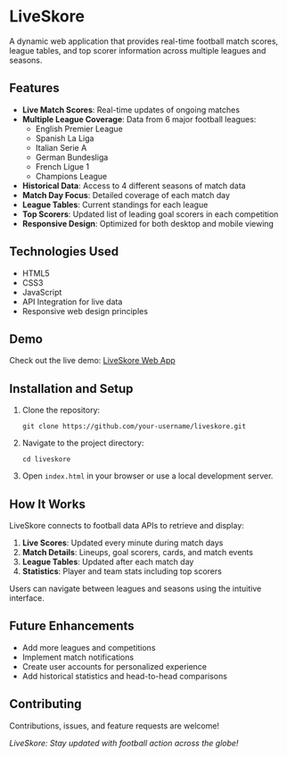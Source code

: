 # LiveSkore

A dynamic web application that provides real-time football match scores, league tables, and top scorer information across multiple leagues and seasons.

## Features

- **Live Match Scores**: Real-time updates of ongoing matches
- **Multiple League Coverage**: Data from 6 major football leagues:
  - English Premier League
  - Spanish La Liga
  - Italian Serie A
  - German Bundesliga
  - French Ligue 1
  - Champions League
- **Historical Data**: Access to 4 different seasons of match data
- **Match Day Focus**: Detailed coverage of each match day
- **League Tables**: Current standings for each league
- **Top Scorers**: Updated list of leading goal scorers in each competition
- **Responsive Design**: Optimized for both desktop and mobile viewing

## Technologies Used

- HTML5
- CSS3
- JavaScript
- API Integration for live data
- Responsive web design principles

## Demo

Check out the live demo: [LiveSkore Web App](https://liveskore.vercel.app/home.html)

## Installation and Setup

1. Clone the repository:
   ```
   git clone https://github.com/your-username/liveskore.git
   ```

2. Navigate to the project directory:
   ```
   cd liveskore
   ```

3. Open `index.html` in your browser or use a local development server.

## How It Works

LiveSkore connects to football data APIs to retrieve and display:

1. **Live Scores**: Updated every minute during match days
2. **Match Details**: Lineups, goal scorers, cards, and match events
3. **League Tables**: Updated after each match day
4. **Statistics**: Player and team stats including top scorers

Users can navigate between leagues and seasons using the intuitive interface.


## Future Enhancements

- Add more leagues and competitions
- Implement match notifications
- Create user accounts for personalized experience
- Add historical statistics and head-to-head comparisons

## Contributing

Contributions, issues, and feature requests are welcome! 


*LiveSkore: Stay updated with football action across the globe!*